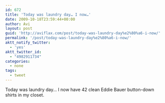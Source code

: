 ```yaml
---
id: 672
title: 'Today was laundry day… I now…'
date: 2009-10-18T23:59:44+00:00
author: Avi
layout: post
guid: 'http://aviflax.com/post/today-was-laundry-day%e2%80%a6-i-now/'
permalink: '/post/today-was-laundry-day%e2%80%a6-i-now/'
aktt_notify_twitter:
  - 'yes'
aktt_twitter_id:
  - "4982911734"
categories:
  - none
tags:
  - tweet
---
```

Today was laundry day… I now have 42 clean Eddie Bauer button-down shirts in my closet.